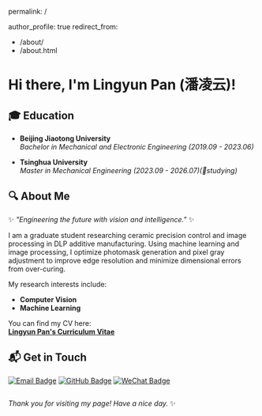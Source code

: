 permalink: /
<!-- 这是一个注释，不会在最终渲染时显示 ---title: "Academic Pages is a ready-to-fork GitHub Pages template for academic personal websites"-->
author_profile: true
redirect_from: 
  - /about/
  - /about.html

# Hi there, I'm **Lingyun Pan (潘凌云)**!

## 🎓 Education

- **Beijing Jiaotong University**  
  *Bachelor in Mechanical and Electronic Engineering (2019.09 - 2023.06)*

- **Tsinghua University**  
  *Master in Mechanical Engineering (2023.09 - 2026.07)(📝studying)*

## 🔍 About Me
✨ *"Engineering the future with vision and intelligence."*  ✨

I am a graduate student researching ceramic precision control and image processing in DLP additive manufacturing. Using machine learning and image processing, I optimize photomask generation and pixel gray adjustment to improve edge resolution and minimize dimensional errors from over-curing. 

My research interests include:
- **Computer Vision**  
- **Machine Learning**  

You can find my CV here:  
[**Lingyun Pan's Curriculum Vitae**](../assets/PLY_vitae.pdf)

## 📬 Get in Touch

[![Email Badge](https://img.shields.io/badge/-Email-c14438?style=flat&logo=Gmail&logoColor=white&link=mailto:ply23@tsinghua.edu.cn)](mailto:ply23@tsinghua.edu.cn)
[![GitHub Badge](https://img.shields.io/badge/-GitHub-181717?style=flat&logo=github&logoColor=white)](https://github.com/panlingyun)
[![WeChat Badge](https://img.shields.io/badge/-WeChat-07C160?style=flat&logo=wechat&logoColor=white)](../images/wechat.PNG)

##
*Thank you for visiting my page! Have a nice day.* ✨

